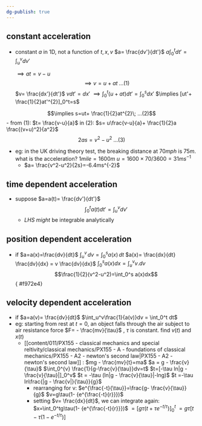 ```yaml
---
dg-publish: true
---
```

## constant acceleration
- constant $a$ in 1D, not a function of $t,x,v$
	$a= \frac{dv'}{dt'}$
	$a\int_0^t dt'=\int_u^v dv'$

	$\implies at=v-u$
$$\implies v=u+at \; ...(1)$$
		$v= \frac{dx'}{dt'}$
		$vdt'=dx'$
		$\implies\int_{0}^{t} (u+at)dt'=\int_{0}^{s} dx'$
		$\implies [ut'+ \frac{1}{2}at'^{2}]_0^t=s$ 
	
$$\implies s=ut+ \frac{1}{2}at^{2}\; ...(2)$$
	- from $(1)$: $t= \frac{v-u}{a}$ in $(2)$:
		$s= u\frac{v-u}{a}+ \frac{1}{2}a \frac{(v+u)^2}{a^2}$
$$2as = v^2-u^2\;...(3)$$
- eg: in the UK driving theory test, the breaking distance at $70mph$ is $75m$. what is the acceleration?
		$1mile = 1600m$
		$u=1600\times 70/3600=31ms^{-1}$
	- $a= \frac{v^2-u^2}{2s}=-6.4ms^{-2}$
## time dependent acceleration
- suppose $a=a(t)= \frac{dv'}{dt'}$ 
$$\int_0^t a(t)dt'=\int_u^v dv'$$
	- $LHS$ *might* be integrable analytically
## position dependent acceleration
- if $a=a(x)=\frac{dv}{dt}$
	$\int_{u}^{v}\,dv=\int_0^s a(x)\,dt$
	$a(x)= \frac{dx}{dt} \frac{dv}{dx} = v \frac{dv}{dx}$
	$\int_0^s a(x)dx = \int_u^v v.dv$
	$$\frac{1}{2}(v^2-u^2)=\int_0^s a(x)dx$$
{ #f972e4}

## velocity dependent acceleration
- if $a=a(v)= \frac{dv}{dt}$
	$\int_u^v\frac{1}{a(v)}dv = \int_0^t dt$
- eg: starting from rest at $t=0$, an object falls through the air subject to air resistance force $F= - \frac{mv}{\tau}$ , $\tau$ is constant. find $v(t)$ and $x(t)$
	- [[content/011/PX155 - classical mechanics and special reltivity/classical mechanics/PX155 - A - foundations of classical mechanics/PX155 - A2 - newton's second law\|PX155 - A2 - newton's second law]] : $mg - \frac{mv}{t}=ma$
		$a = g - \frac{v}{\tau}$
		$\int_0^{v} \frac{1}{g-\frac{v}{\tau}}dv=t$
		$t=[-\tau ln|g - \frac{v}{\tau}|]_0^v$
		$t = -\tau (ln|g - \frac{v}{\tau}|-lng)$
		$t =-\tau ln\frac{|g - \frac{v|}{\tau}}{g}$
		- rearranging for v: $e^{\frac{-t}{\tau}}=\frac{g- \frac{v}{\tau}}{g}$
			$v=g\tau(1- {e^{\frac{-t}{r}}})$
		- setting $v= \frac{dx}{dt}$, we can integrate again: $x=\int_0^tg\tau(1- {e^{\frac{-t}{r}}})$
			$=[g\tau(t+\tau e^{-t/\tau})]_0^t$
			$=g\tau [t-\tau(1-e^{-t/\tau})]$
			
		
		
		